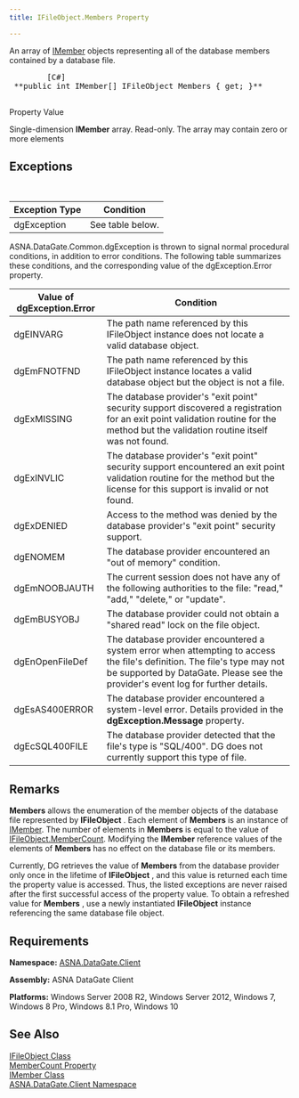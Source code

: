 ```yaml
---
title: IFileObject.Members Property

---
```


An array of [IMember](imember-class.html) objects representing all of the database members contained by a database file.
<pre class="prettyprint">
        <span class="lang">[C#]</span>
 **public int IMember[] IFileObject Members { get; }** 
      </pre>


Property Value <p>Single-dimension **IMember** array. Read-only. The array may contain zero or more elements 
## Exceptions

<br />



| Exception Type | Condition |
| ---- | ---- |
| dgException | See table below. |



ASNA.DataGate.Common.dgException is thrown to signal normal procedural conditions, in addition to error conditions. The following table summarizes these conditions, and the corresponding value of the <span>dgException.Error</span> property.
<br />



| Value of dgException.Error | Condition |
| ---- | ---- |
| dgEINVARG | The path name referenced by this IFileObject instance does not locate a valid database object. |
| dgEmFNOTFND | The path name referenced by this IFileObject instance locates a valid database object but the object is not a file. |
| dgExMISSING | The database provider's "exit point" security support discovered a registration for an exit point validation routine for the method but the validation routine itself was not found. |
| dgExINVLIC | The database provider's "exit point" security support encountered an exit point validation routine for the method but the license for this support is invalid or not found. |
| dgExDENIED | Access to the method was denied by the database provider's "exit point" security support. |
| dgENOMEM | The database provider encountered an "out of memory" condition. |
| dgEmNOOBJAUTH | The current session does not have any of the following authorities to the file: "read," "add," "delete," or "update". |
| dgEmBUSYOBJ | The database provider could not obtain a "shared read" lock on the file object. |
| dgEnOpenFileDef | The database provider encountered a system error when attempting to access the file's definition. The file's type may not be supported by DataGate. Please see the provider's event log for further details. |
| dgEsAS400ERROR | The database provider encountered a system-level error. Details provided in the **dgException.Message** property. |
| dgEcSQL400FILE | The database provider detected that the file's type is "SQL/400". DG does not currently support this type of file. |



## Remarks

**Members** allows the enumeration of the member objects of the database file represented by **IFileObject** . Each element of **Members** is an instance of [IMember](imember-class.html). The number of elements in **Members** is equal to the value of [ IFileObject.MemberCount](ifile-object-class-member-count-property.html). Modifying the **IMember** reference values of the elements of **Members** has no effect on the database file or its members. 

Currently, DG retrieves the value of **Members** from the database provider only once in the lifetime of **IFileObject** , and this value is returned each time the property value is accessed. Thus, the listed exceptions are never raised after the first successful access of the property value. To obtain a refreshed value for **Members** , use a newly instantiated **IFileObject** instance referencing the same database file object.
## Requirements

**Namespace:** [ASNA.DataGate.Client](datagate-client-namespace.html) 

**Assembly:** ASNA DataGate Client

**Platforms:** Windows Server 2008 R2, Windows Server 2012, Windows 7, Windows 8 Pro, Windows 8.1 Pro, Windows 10
## See Also


[IFileObject Class](ifile-object-class.html)
      <br />
[MemberCount Property](ifile-object-class-member-count-property.html)
      <br />
[IMember Class](imember-class.html)
      <br />
[ASNA.DataGate.Client Namespace](datagate-client-namespace.html)

